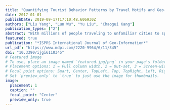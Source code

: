 ```yaml
---
title: "Quantifying Tourist Behavior Patterns by Travel Motifs and Geo-Tagged Photos from Flickr"
date: 2017-01-01
publishDate: 2019-09-17T17:10:48.606930Z
authors: ["Liu Yang", "Lun Wu", "Yu Liu", "Chaogui Kang"]
publication_types: ["2"]
abstract: "With millions of people traveling to unfamiliar cities to spend holidays, travel recommendation becomes necessary to assist tourists in planning their trips more efficiently. Serving as a prerequisite to travel recommender systems, understanding tourist behavior patterns is therefore of great importance. Recently, geo-tagged photos on social media platforms like Flickr have provided a rich data source that captures location histories of tourists and reflects their preferences. This article utilizes geo-tagged photos from Flickr to extract trajectories of tourists and then extends the concept of motifs from topological spaces, to temporal spaces and to semantic spaces, for detecting tourist mobility patterns. By representing trajectories in terms of three distinct types of travel motif and further using them to measure user similarity, typical tourist travel behavior patterns associated with distinct sightseeing tastes/preferences are identified and analyzed for tourism recommendation. Our empirical results confirm that the proposed analytical framework is effective to uncover meaningful tourist behavior patterns."
featured: true
publication: "*ISPRS International Journal of Geo-Information*"
url_pdf: "https://www.mdpi.com/2220-9964/6/11/345"
doi: "10.3390/ijgi6110345"
# Featured image
# To use, place an image named `featured.jpg/png` in your page's folder.
# Placement options: 1 = Full column width, 2 = Out-set, 3 = Screen-width
# Focal point options: Smart, Center, TopLeft, Top, TopRight, Left, Right, BottomLeft, Bottom, BottomRight
# Set `preview_only` to `true` to just use the image for thumbnails.
image:
  placement: 1
  caption: ""
  focal_point: "Center"
  preview_only: true
---
```



